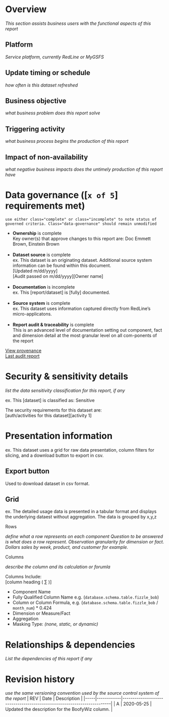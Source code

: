 <link href="./style.css" rel="stylesheet"></link>

# Overview

_This section assists business users with the functional aspects of this report_

## Platform

_Service platform, currently RedLine or MyGSFS_

## Update timing or schedule

_how often is this dataset refreshed_

## Business objective

_what business problem does this report solve_

## Triggering activity

_what business process begins the production of this report_

## Impact of non-availability

_what negative business impacts does the untimely production of this report have_

# Data governance ([`x of 5`] requirements met)

`use either class="complete" or class="incomplete" to note status of governed criteria. Class="data-governance" should remain unmodified`

<ul id="data-governance-list" class="data-governance">
   <li class="complete">
      <b>Ownership</b> <span>is complete</span>
      </br>Key owner(s) that approve changes to this report are: Doc Emmett Brown, Einstein Brown
   </li>
</br>
   <li class="complete">
      <b>Dataset source</b> <span>is complete</span>
      <br>ex. This dataset is an originating dataset.  Additional source system information can be found within this document.</br>[Updated m/dd/yyyy]</br>[Audit passed on m/dd/yyyy][Owner name]
   </li>
</br>
   <li class="incomplete">
      <b>Documentation</b> <span>is incomplete</span>
      <br>ex. This [report/dataset] is [fully] documented.
   </li>
</br>
   <li class="complete">
      <b>Source system</b> <span>is complete</span>
      <br>ex. This dataset uses information captured directly from RedLine’s micro-applicatons.
   </li>
</br>
   <li class="complete">
      <b>Report audit & traceability</b> <span>is complete</span>
      <br>This is an advanced level of documentation setting out component, fact and dimension detail at the most granular level on all com-ponents of the report
   </li>
</ul>
 
<a href="" title="" target="">View provenance</a>  
<a href="" title="" target="">Last audit report</a>
 
# Security & sensitivity details

_list the data sensitivity classification for this report, if any_

ex. This [dataset] is classified as: Sensitive

The security requirements for this dataset are:  
[auth/activities for this dataset][activity 1]

# Presentation information

ex. This dataset uses a grid for raw data presentation, column filters for slicing, and a download button to export in csv.

## Export button

Used to download dataset in csv format.

## Grid

ex. The detailed usage data is presented in a tabular format and displays the underlying dataest without aggregation. The data is grouped by x,y,z

<div class="indent-1">Rows

_define what a row represents on each component_
_Question to be answered is what does a row represent. Observation granularity for dimension or fact. Dollars sales by week, product, and customer for example._

</div>

<div class="indent-1">Columns

_describe the column and its calculation or forumla_

Columns Include:  
[column heading ( ∑ )]

- Component Name
- Fully Qualified Column Name e.g. (`database.schema.table.fizzle_bob`)
- Column or Column Formula, e.g. (`database.schema.table.fizzle_bob` / `month_num`) \* 0.424
- Dimension or Measure/Fact
- Aggregation
- Masking Type: _(none, static, or dynamic)_
</div>

# Relationships & dependencies

_List the dependencies of this report if any_

# Revision history

_use the same versioning convention used by the source control system of the report_
| REV | Date | Description |
|-----|------------|------------------------------------------------------------------------|
| A | 2020-05-25 | Updated the description for the BoofyWiz column. |
